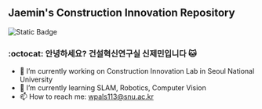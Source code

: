## Jaemin's Construction Innovation Repository
![Static Badge](https://img.shields.io/badge/Jaemini-Innovation-blue?logo=apple)


### :octocat: 안녕하세요? 건설혁신연구실 신제민입니다 🐱

- 🔭 I’m currently working on Construction Innovation Lab in Seoul National University 
- 🌱 I’m currently learning SLAM, Robotics, Computer Vision
- 📫 How to reach me: wpals113@snu.ac.kr



